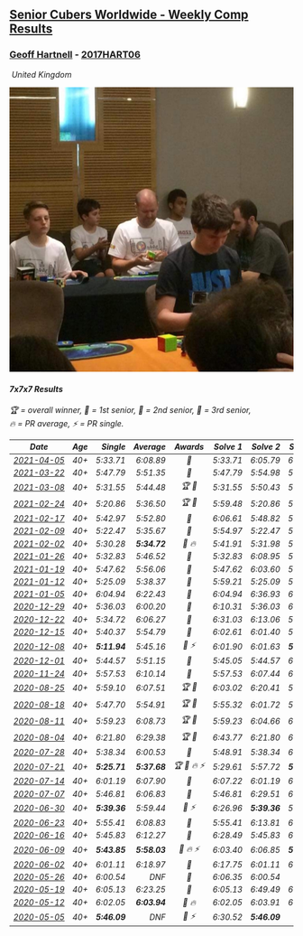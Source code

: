 <style>table {white-space: nowrap;}</style>
<link rel="stylesheet" type="text/css" href="/scw-comp/css/flags.css" />

## [Senior Cubers Worldwide - Weekly Comp Results](/scw-comp/results/)
### [Geoff Hartnell](README.md) - [2017HART06](https://www.worldcubeassociation.org/persons/2017HART06?event=777)

<i class="flag flag-GB" />&nbsp;United Kingdom

![Geoff Hartnell](1614452896.jpg)

#### 7x7x7 Results

<span style="white-space: nowrap;">🏆 = overall winner</span>, <span style="white-space: nowrap;">🥇 = 1st senior</span>, <span style="white-space: nowrap;">🥈 = 2nd senior</span>, <span style="white-space: nowrap;">🥉 = 3rd senior</span>, <span style="white-space: nowrap;">🔥 = PR average</span>, <span style="white-space: nowrap;">⚡ = PR single</span>.

| Date | Age | Single | Average | Awards | Solve 1 | Solve 2 | Solve 3 | Video |
| :--: | :--: | --: | --: | :--: | --: | --: | --: | :-- |
| [2021-04-05](../../results/2021-04-05/777.md) | 40+ | 5:33.71 | 6:08.89 | 🥈 | 5:33.71 | 6:05.79 | 6:47.18 | [Desktop](https://www.facebook.com/events/2619499895016321/permalink/2624937771139200) / [Mobile](https://m.facebook.com/events/2619499895016321?view=permalink&id=2624937771139200) |
| [2021-03-22](../../results/2021-03-22/777.md) | 40+ | 5:47.79 | 5:51.35 | 🥇 | 5:47.79 | 5:54.98 | 5:51.28 | [Desktop](https://www.facebook.com/events/2537500386546221/permalink/2546069075689352) / [Mobile](https://m.facebook.com/events/2537500386546221?view=permalink&id=2546069075689352) |
| [2021-03-08](../../results/2021-03-08/777.md) | 40+ | 5:31.55 | 5:44.48 | 🏆 🥇 | 5:31.55 | 5:50.43 | 5:51.47 | [Desktop](https://www.facebook.com/events/161142189072151/permalink/165287398657630) / [Mobile](https://m.facebook.com/events/161142189072151?view=permalink&id=165287398657630) |
| [2021-02-24](../../results/2021-02-24/777.md) | 40+ | 5:20.86 | 5:36.50 | 🏆 🥇 | 5:59.48 | 5:20.86 | 5:29.16 | [Desktop](https://www.facebook.com/events/256148192722702/permalink/257672249236963) / [Mobile](https://m.facebook.com/events/256148192722702?view=permalink&id=257672249236963) |
| [2021-02-17](../../results/2021-02-17/777.md) | 40+ | 5:42.97 | 5:52.80 | 🥈 | 6:06.61 | 5:48.82 | 5:42.97 | [Desktop](https://www.facebook.com/events/1341827372862028/permalink/1344033359308096) / [Mobile](https://m.facebook.com/events/1341827372862028?view=permalink&id=1344033359308096) |
| [2021-02-09](../../results/2021-02-09/777.md) | 40+ | 5:22.47 | 5:35.67 | 🥈 | 5:54.97 | 5:22.47 | 5:29.57 | [Desktop](https://www.facebook.com/events/1072787469872680/permalink/1073213996496694) / [Mobile](https://m.facebook.com/events/1072787469872680?view=permalink&id=1073213996496694) |
| [2021-02-02](../../results/2021-02-02/777.md) | 40+ | 5:30.28 | **5:34.72** | 🥈 🔥 | 5:41.91 | 5:31.98 | 5:30.28 | [Desktop](https://www.facebook.com/events/419241732746821/permalink/419387706065557) / [Mobile](https://m.facebook.com/events/419241732746821?view=permalink&id=419387706065557) |
| [2021-01-26](../../results/2021-01-26/777.md) | 40+ | 5:32.83 | 5:46.52 | 🥈 | 5:32.83 | 6:08.95 | 5:37.77 | [Desktop](https://www.facebook.com/events/886756952081472/permalink/887369728686861) / [Mobile](https://m.facebook.com/events/886756952081472?view=permalink&id=887369728686861) |
| [2021-01-19](../../results/2021-01-19/777.md) | 40+ | 5:47.62 | 5:56.06 | 🥈 | 5:47.62 | 6:03.60 | 5:56.97 | [Desktop](https://www.facebook.com/events/801984480354340/permalink/802381783647943) / [Mobile](https://m.facebook.com/events/801984480354340?view=permalink&id=802381783647943) |
| [2021-01-12](../../results/2021-01-12/777.md) | 40+ | 5:25.09 | 5:38.37 | 🥈 | 5:59.21 | 5:25.09 | 5:30.82 | [Desktop](https://www.facebook.com/events/412251730086008/permalink/412930550018126) / [Mobile](https://m.facebook.com/events/412251730086008?view=permalink&id=412930550018126) |
| [2021-01-05](../../results/2021-01-05/777.md) | 40+ | 6:04.94 | 6:22.43 | 🥈 | 6:04.94 | 6:36.93 | 6:25.43 | [Desktop](https://www.facebook.com/events/438895340619582/permalink/439385777237205) / [Mobile](https://m.facebook.com/events/438895340619582?view=permalink&id=439385777237205) |
| [2020-12-29](../../results/2020-12-29/777.md) | 40+ | 5:36.03 | 6:00.20 | 🥈 | 6:10.31 | 5:36.03 | 6:14.26 | [Desktop](https://www.facebook.com/events/1086076581855919/permalink/1086716965125214) / [Mobile](https://m.facebook.com/events/1086076581855919?view=permalink&id=1086716965125214) |
| [2020-12-22](../../results/2020-12-22/777.md) | 40+ | 5:34.72 | 6:06.27 | 🥈 | 6:31.03 | 6:13.06 | 5:34.72 | [Desktop](https://www.facebook.com/events/202563571576862/permalink/203804311452788) / [Mobile](https://m.facebook.com/events/202563571576862?view=permalink&id=203804311452788) |
| [2020-12-15](../../results/2020-12-15/777.md) | 40+ | 5:40.37 | 5:54.79 | 🥈 | 6:02.61 | 6:01.40 | 5:40.37 | [Desktop](https://www.facebook.com/events/380879093195746/permalink/381318223151833) / [Mobile](https://m.facebook.com/events/380879093195746?view=permalink&id=381318223151833) |
| [2020-12-08](../../results/2020-12-08/777.md) | 40+ | **5:11.94** | 5:45.16 | 🥈 ⚡ | 6:01.90 | 6:01.63 | **5:11.94** | [Desktop](https://www.facebook.com/events/209111367450307/permalink/209641834063927) / [Mobile](https://m.facebook.com/events/209111367450307?view=permalink&id=209641834063927) |
| [2020-12-01](../../results/2020-12-01/777.md) | 40+ | 5:44.57 | 5:51.15 | 🥈 | 5:45.05 | 5:44.57 | 6:03.84 | [Desktop](https://www.facebook.com/events/1067911153659963/permalink/1069090936875318) / [Mobile](https://m.facebook.com/events/1067911153659963?view=permalink&id=1069090936875318) |
| [2020-11-24](../../results/2020-11-24/777.md) | 40+ | 5:57.53 | 6:10.14 | 🥈 | 5:57.53 | 6:07.44 | 6:25.45 | [Desktop](https://www.facebook.com/events/383885642947563/permalink/384652869537507) / [Mobile](https://m.facebook.com/events/383885642947563?view=permalink&id=384652869537507) |
| [2020-08-25](../../results/2020-08-25/777.md) | 40+ | 5:59.10 | 6:07.51 | 🏆 🥇 | 6:03.02 | 6:20.41 | 5:59.10 | [Desktop](https://www.facebook.com/events/375269430142971/permalink/375909670078947) / [Mobile](https://m.facebook.com/events/375269430142971?view=permalink&id=375909670078947) |
| [2020-08-18](../../results/2020-08-18/777.md) | 40+ | 5:47.70 | 5:54.91 | 🏆 🥇 | 5:55.32 | 6:01.72 | 5:47.70 | [Desktop](https://www.facebook.com/events/3231806576868309/permalink/3237215582994075) / [Mobile](https://m.facebook.com/events/3231806576868309?view=permalink&id=3237215582994075) |
| [2020-08-11](../../results/2020-08-11/777.md) | 40+ | 5:59.23 | 6:08.73 | 🏆 🥇 | 5:59.23 | 6:04.66 | 6:22.30 | [Desktop](https://www.facebook.com/events/1112228215845470/permalink/1114609445607347) / [Mobile](https://m.facebook.com/events/1112228215845470?view=permalink&id=1114609445607347) |
| [2020-08-04](../../results/2020-08-04/777.md) | 40+ | 6:21.80 | 6:29.38 | 🏆 🥇 | 6:43.77 | 6:21.80 | 6:22.56 | [Desktop](https://www.facebook.com/events/770016233779888/permalink/770774767037368) / [Mobile](https://m.facebook.com/events/770016233779888?view=permalink&id=770774767037368) |
| [2020-07-28](../../results/2020-07-28/777.md) | 40+ | 5:38.34 | 6:00.53 | 🥈 | 5:48.91 | 5:38.34 | 6:34.35 | [Desktop](https://www.facebook.com/events/299658408049797/permalink/300979597917678) / [Mobile](https://m.facebook.com/events/299658408049797?view=permalink&id=300979597917678) |
| [2020-07-21](../../results/2020-07-21/777.md) | 40+ | **5:25.71** | **5:37.68** | 🏆 🥇 🔥 ⚡ | 5:29.61 | 5:57.72 | **5:25.71** | [Desktop](https://www.facebook.com/events/3081159145282455/permalink/3082216445176725) / [Mobile](https://m.facebook.com/events/3081159145282455?view=permalink&id=3082216445176725) |
| [2020-07-14](../../results/2020-07-14/777.md) | 40+ | 6:01.19 | 6:07.90 | 🥈 | 6:07.22 | 6:01.19 | 6:15.29 | [Desktop](https://www.facebook.com/events/2729568740635198/permalink/2730701870521885) / [Mobile](https://m.facebook.com/events/2729568740635198?view=permalink&id=2730701870521885) |
| [2020-07-07](../../results/2020-07-07/777.md) | 40+ | 5:46.81 | 6:06.83 | 🥈 | 5:46.81 | 6:29.51 | 6:04.18 | [Desktop](https://www.facebook.com/events/307625317040136/permalink/308526746949993) / [Mobile](https://m.facebook.com/events/307625317040136?view=permalink&id=308526746949993) |
| [2020-06-30](../../results/2020-06-30/777.md) | 40+ | **5:39.36** | 5:59.44 | 🥈 ⚡ | 6:26.96 | **5:39.36** | 5:52.01 | [Desktop](https://www.facebook.com/events/284746466306313/permalink/285669486214011) / [Mobile](https://m.facebook.com/events/284746466306313?view=permalink&id=285669486214011) |
| [2020-06-23](../../results/2020-06-23/777.md) | 40+ | 5:55.41 | 6:08.83 | 🥈 | 5:55.41 | 6:13.81 | 6:17.26 | [Desktop](https://www.facebook.com/events/268636114456043/permalink/270157680970553) / [Mobile](https://m.facebook.com/events/268636114456043?view=permalink&id=270157680970553) |
| [2020-06-16](../../results/2020-06-16/777.md) | 40+ | 5:45.83 | 6:12.27 | 🥈 | 6:28.49 | 5:45.83 | 6:22.49 | [Desktop](https://www.facebook.com/events/256188575607890/permalink/256977715528976) / [Mobile](https://m.facebook.com/events/256188575607890?view=permalink&id=256977715528976) |
| [2020-06-09](../../results/2020-06-09/777.md) | 40+ | **5:43.85** | **5:58.03** | 🥈 🔥 ⚡ | 6:03.40 | 6:06.85 | **5:43.85** | [Desktop](https://www.facebook.com/events/1130228284009045/permalink/1131048293927044) / [Mobile](https://m.facebook.com/events/1130228284009045?view=permalink&id=1131048293927044) |
| [2020-06-02](../../results/2020-06-02/777.md) | 40+ | 6:01.11 | 6:18.97 | 🥈 | 6:17.75 | 6:01.11 | 6:38.05 | [Desktop](https://www.facebook.com/events/573401076937046/permalink/573753436901810) / [Mobile](https://m.facebook.com/events/573401076937046?view=permalink&id=573753436901810) |
| [2020-05-26](../../results/2020-05-26/777.md) | 40+ | 6:00.54 | DNF | 🥈 | 6:06.35 | 6:00.54 | DNF | [Desktop](https://www.facebook.com/events/637852836799991/permalink/638017150116893) / [Mobile](https://m.facebook.com/events/637852836799991?view=permalink&id=638017150116893) |
| [2020-05-19](../../results/2020-05-19/777.md) | 40+ | 6:05.13 | 6:23.25 | 🥈 | 6:05.13 | 6:49.49 | 6:15.14 | [Desktop](https://www.facebook.com/events/201300894172579/permalink/202026737433328) / [Mobile](https://m.facebook.com/events/201300894172579?view=permalink&id=202026737433328) |
| [2020-05-12](../../results/2020-05-12/777.md) | 40+ | 6:02.05 | **6:03.94** | 🥈 🔥 | 6:02.05 | 6:03.91 | 6:05.87 | [Desktop](https://www.facebook.com/events/276138643524223/permalink/276382340166520) / [Mobile](https://m.facebook.com/events/276138643524223?view=permalink&id=276382340166520) |
| [2020-05-05](../../results/2020-05-05/777.md) | 40+ | **5:46.09** | DNF | 🥈 ⚡ | 6:30.52 | **5:46.09** | DNS | [Desktop](https://www.facebook.com/events/557526585195168/permalink/557747151839778) / [Mobile](https://m.facebook.com/events/557526585195168?view=permalink&id=557747151839778) |


<!-- Global site tag (gtag.js) - Google Analytics -->
<script async src="https://www.googletagmanager.com/gtag/js?id=UA-86348435-3"></script>
<script>window.dataLayer = window.dataLayer || []; function gtag() {dataLayer.push(arguments);} gtag('js', new Date()); gtag('config', 'UA-86348435-3');</script>
